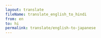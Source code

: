 ```yaml
--- 
layout: translate 
fileName: translate_english_to_hindi 
from: en
to: hi 
permalink: translate/english-to-japanese
---
```

